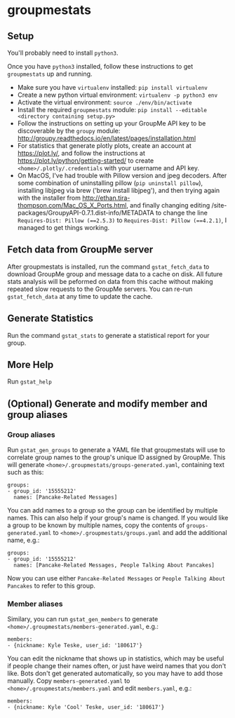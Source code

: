 # groupmestats

## Setup

You'll probably need to install `python3`.

Once you have `python3` installed, follow these instructions to get
`groupmestats` up and running.

- Make sure you have `virtualenv` installed: `pip install virtualenv`
- Create a new python virtual environment: `virtualenv -p python3 env`
- Activate the virtual environment: `source ./env/bin/activate`
- Install the required `groupmestats` module: `pip install --editable <directory containing setup.py>`
- Follow the instructions on setting up your GroupMe API key to be discoverable
  by the `groupy` module: http://groupy.readthedocs.io/en/latest/pages/installation.html
- For statistics that generate plotly plots, create an account at
  https://plot.ly/, and follow the instructions at
  https://plot.ly/python/getting-started/ to create
  `<home>/.plotly/.credentials` with your username and API key.
- On MacOS, I've had trouble with Pillow version and jpeg decoders. After
  some combination of uninstalling pillow (`pip uninstall pillow`),
  installing libjpeg via brew ('brew install libjpeg'), and then trying
  again with the installer from http://ethan.tira-thompson.com/Mac_OS_X_Ports.html,
  and finally changing editing <python env>/site-packages/GroupyAPI-0.7.1.dist-info/METADATA
  to change the line `Requires-Dist: Pillow (==2.5.3)` to `Requires-Dist: Pillow (==4.2.1)`,
  I managed to get things working.

## Fetch data from GroupMe server

After groupmestats is installed, run the command `gstat_fetch_data`
to download GroupMe group and message data to a cache on disk. All future
stats analysis will be peformed on data from this cache without making
repeated slow requests to the GroupMe servers. You can re-run
`gstat_fetch_data` at any time to update the cache.

## Generate Statistics

Run the command `gstat_stats` to generate a statistical report for your group.

## More Help

Run `gstat_help`

## (Optional) Generate and modify member and group aliases

### Group aliases
Run `gstat_gen_groups` to generate a YAML file that groupmestats will use
to correlate group names to the group's unique ID assigned by GroupMe.
This will generate `<home>/.groupmestats/groups-generated.yaml`,
containing text such as this:

    groups:
    - group_id: '15555212'
      names: [Pancake-Related Messages]

You can add names to a group so the group can be identified by multiple names.
This can also help if your group's name is changed. If you would like a group
to be known by multiple names, copy the contents of `groups-generated.yaml`
to `<home>/.groupmestats/groups.yaml` and add the additional name, e.g.:

    groups:
    - group_id: '15555212'
      names: [Pancake-Related Messages, People Talking About Pancakes]

Now you can use either `Pancake-Related Messages` or
`People Talking About Pancakes` to refer to this group.

### Member aliases
Similary, you can run `gstat_gen_members` to generate
`<home>/.groupmestats/members-generated.yaml`, e.g.:

    members:
    - {nickname: Kyle Teske, user_id: '180617'}

You can edit the nickname that shows up in statistics, which may be useful
if people change their names often, or just have weird names that you don't like. Bots don't get generated automatically, so you may have to add those
manually. Copy `members-generated.yaml` to
`<home>/.groupmestats/members.yaml` and edit `members.yaml`, e.g.:

    members:
    - {nickname: Kyle 'Cool' Teske, user_id: '180617'}
